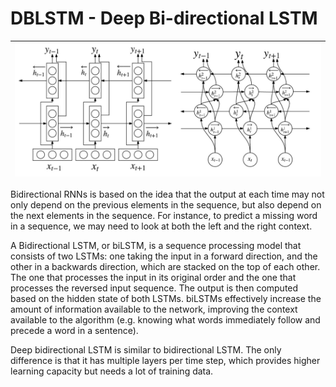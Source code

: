 # DBLSTM - Deep Bi-directional LSTM 
| ![Architecture](https://github.com/tuanlda78202/SAIMDB/blob/main/materials/img/dblstm.png) | 
|:--:| 


Bidirectional RNNs is based on the idea that the output at each time may not only depend on the previous elements in the sequence, but also depend on the next elements in the sequence. For instance, to predict a missing word in a sequence, we may need to look at both the left and the right context. 

A Bidirectional LSTM, or biLSTM, is a sequence processing model that consists of two LSTMs: one taking the input in a forward direction, and the other in a backwards direction, which are stacked on the top of each other. The one that processes the input in its original order and the one that processes the reversed input sequence. The output is then computed based on the hidden state of both LSTMs. biLSTMs effectively increase the amount of information available to the network, improving the context available to the algorithm (e.g. knowing what words immediately follow and precede a word in a sentence).

Deep bidirectional LSTM is similar to bidirectional LSTM. The only difference is that it has multiple layers per time step, which provides higher learning capacity but needs a lot of training data.
